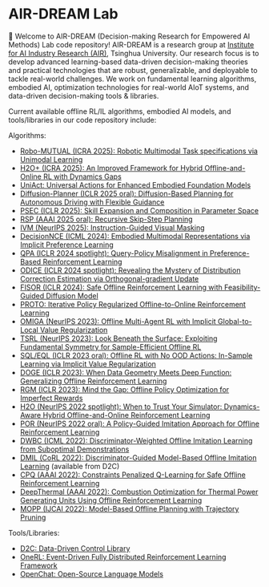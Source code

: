 # AIR-DREAM Lab
:raised_hands: Welcome to AIR-DREAM (Decision-making Research for Empowered AI Methods) Lab code repository! AIR-DREAM is a research group at [Institute for AI Industry Research (AIR)](https://air.tsinghua.edu.cn/en/), Tsinghua University. Our research focus is to develop advanced learning-based data-driven decision-making theories and practical technologies that are robust, generalizable, and deployable to tackle real-world challenges. We work on fundamental learning algorithms, embodied AI, optimization technologies for real-world AIoT systems, and data-driven decision-making tools & libraries.

Current available offline RL/IL algorithms, embodied AI models, and tools/libraries in our code repository include:

Algorithms:

- [Robo-MUTUAL (ICRA 2025): Robotic Multimodal Task specifications via Unimodal Learning](https://github.com/AIR-DI/Robo_MUTUAL)
- [H2O+ (ICRA 2025): An Improved Framework for Hybrid Offline-and-Online RL with Dynamics Gaps](https://github.com/AIR-DI/H2Oplus)
- [UniAct: Universal Actions for Enhanced Embodied Foundation Models](https://github.com/AIR-DI/UniAct)
- [Diffusion-Planner (ICLR 2025 oral): Diffusion-Based Planning for Autonomous Driving with Flexible Guidance](https://github.com/AIR-DI/Diffusion-Planner)
- [PSEC (ICLR 2025): Skill Expansion and Composition in Parameter Space](https://github.com/AIR-DI/PSEC)
- [RSP (AAAI 2025 oral): Recursive Skip-Step Planning](https://github.com/AIR-DI/RSP_JAX)
- [IVM (NeurIPS 2025): Instruction-Guided Visual Masking](https://github.com/AIR-DI/IVM)
- [DecisionNCE (ICML 2024): Embodied Multimodal Representations via Implicit Preference Learning](https://github.com/AIR-DI/DecisionNCE)
- [QPA (ICLR 2024 spotlight): Query-Policy Misalignment in Preference-Based Reinforcement Learning](https://github.com/AIR-DI/QPA)
- [ODICE (ICLR 2024 spotlight): Revealing the Mystery of Distribution Correction Estimation via Orthogonal-gradient Update](https://github.com/AIR-DI/ODICE-Pytorch)
- [FISOR (ICLR 2024): Safe Offline Reinforcement Learning with Feasibility-Guided Diffusion Model](https://github.com/AIR-DI/FISOR)
- [PROTO: Iterative Policy Regularized Offline-to-Online Reinforcement Learning](https://github.com/AIR-DI/PROTO)
- [OMIGA (NeurIPS 2023): Offline Multi-Agent RL with Implicit Global-to-Local Value Regularization](https://github.com/AIR-DI/OMIGA)
- [TSRL (NeurIPS 2023): Look Beneath the Surface: Exploiting Fundamental Symmetry for Sample-Efficient Offline RL](https://github.com/AIR-DI/TSRL)
- [SQL/EQL (ICLR 2023 oral): Offline RL with No OOD Actions: In-Sample Learning via Implicit Value Regularization](https://github.com/AIR-DI/IVR)
- [DOGE (ICLR 2023): When Data Geometry Meets Deep Function: Generalizing Offline Reinforcement Learning](https://github.com/AIR-DI/DOGE)
- [RGM (ICLR 2023): Mind the Gap: Offline Policy Optimization for Imperfect Rewards](https://github.com/AIR-DI/RGM)
- [H2O (NeurIPS 2022 spotlight): When to Trust Your Simulator: Dynamics-Aware Hybrid Offline-and-Online Reinforcement Learning](https://github.com/AIR-DI/H2O)
- [POR (NeurIPS 2022 oral): A Policy-Guided Imitation Approach for Offline Reinforcement Learning](https://github.com/AIR-DI/POR)
- [DWBC (ICML 2022): Discriminator-Weighted Offline Imitation Learning from Suboptimal Demonstrations](https://github.com/AIR-DI/DWBC)
- [DMIL (CoRL 2022): Discriminator-Guided Model-Based Offline Imitation Learning](https://github.com/AIR-DI/D2C) (available from D2C)
- [CPQ (AAAI 2022): Constraints Penalized Q-Learning for Safe Offline Reinforcement Learning](https://github.com/AIR-DI/CPQ)
- [DeepThermal (AAAI 2022): Combustion Optimization for Thermal Power Generating Units Using Offline Reinforcement Learning](https://github.com/AIR-DI/DeepThermal)
- [MOPP (IJCAI 2022): Model-Based Offline Planning with Trajectory Pruning](https://github.com/AIR-DI/MOPP)




Tools/Libraries:

- [D2C: Data-Driven Control Library](https://github.com/AIR-DI/D2C)
- [OneRL: Event-Driven Fully Distributed Reinforcement Learning Framework](https://github.com/AIR-DI/onerl)
- [OpenChat: Open-Source Language Models](https://github.com/AIR-DI/openchat)
